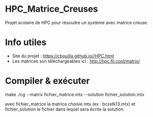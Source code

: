 # HPC_Matrice_Creuses
Projet scolaire de HPC pour résoudre un système avec matrice creuse.

# Info utiles
* Site du projet : https://cbouilla.github.io//HPC.html
* Les matrices son téléchargeables ici : http://hpc.fil.cool/matrix/

# Compiler & exécuter
make
./cg --matrix fichier_matrice.mtx --solution fichier_solution.mtx

avec fichier_matrice la matrice choisie mtx (ex : bcsstk13.mtx)
et fichier_solution le fichier dans lequel sera écrite la solution.
